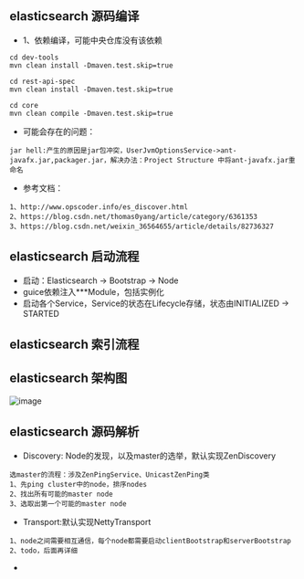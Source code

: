 ## elasticsearch 源码编译
+ 1、依赖编译，可能中央仓库没有该依赖
```$xslt
cd dev-tools 
mvn clean install -Dmaven.test.skip=true

cd rest-api-spec
mvn clean install -Dmaven.test.skip=true

cd core
mvn clean compile -Dmaven.test.skip=true
```
+ 可能会存在的问题：
```$xslt
jar hell:产生的原因是jar包冲突，UserJvmOptionsService->ant-javafx.jar,packager.jar，解决办法：Project Structure 中将ant-javafx.jar重命名
```
+ 参考文档：
```$xslt
1、http://www.opscoder.info/es_discover.html
2、https://blog.csdn.net/thomas0yang/article/category/6361353
3、https://blog.csdn.net/weixin_36564655/article/details/82736327
```

## elasticsearch 启动流程
+ 启动：Elasticsearch -> Bootstrap -> Node
+ guice依赖注入***Module，包括实例化
+ 启动各个Service，Service的状态在Lifecycle存储，状态由INITIALIZED -> STARTED

## elasticsearch 索引流程


## elasticsearch 架构图
![image](https://note.youdao.com/yws/public/resource/11b88babe53bdada374c4355f425bf31/xmlnote/WEBRESOURCEa8ced9d265e6e3ccebc28bd349a53c05/7294)

## elasticsearch 源码解析
+ Discovery: Node的发现，以及master的选举，默认实现ZenDiscovery
```$xslt
选master的流程：涉及ZenPingService、UnicastZenPing类
1、先ping cluster中的node，排序nodes
2、找出所有可能的master node
3、选取出第一个可能的master node
```

+  Transport:默认实现NettyTransport
```$xslt
1、node之间需要相互通信，每个node都需要启动clientBootstrap和serverBootstrap
2、todo，后面再详细
```

+ 
